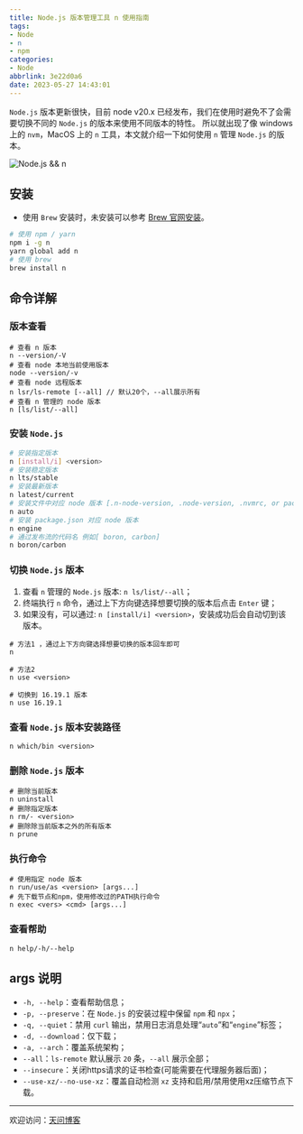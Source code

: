 ```yaml
---
title: Node.js 版本管理工具 n 使用指南
tags:
- Node
- n
- npm
categories:
- Node
abbrlink: 3e22d0a6
date: 2023-05-27 14:43:01
---
```


`Node.js` 版本更新很快，目前 node v20.x 已经发布，我们在使用时避免不了会需要切换不同的 `Node.js` 的版本来使用不同版本的特性。
所以就出现了像 windows 上的 `nvm`，MacOS 上的 `n` 工具，本文就介绍一下如何使用 `n` 管理 `Node.js` 的版本。

![Node.js && n](https://tiven.cn/static/img/img-node-04-FOBe39xxFBNmtWxhETk5u.jpg)

<!-- more -->

## 安装

- 使用 `Brew` 安装时，未安装可以参考 [Brew 官网安装](https://brew.sh/ "https://brew.sh/")。

```sh
# 使用 npm / yarn
npm i -g n
yarn global add n
# 使用 brew
brew install n
```

## 命令详解

### 版本查看

```shell
# 查看 n 版本
n --version/-V
# 查看 node 本地当前使用版本
node --version/-v
# 查看 node 远程版本
n lsr/ls-remote [--all] // 默认20个，--all展示所有
# 查看 n 管理的 node 版本
n [ls/list/--all]
```

### 安装 `Node.js`

```sh
# 安装指定版本
n [install/i] <version>
# 安装稳定版本
n lts/stable
# 安装最新版本
n latest/current
# 安装文件中对应 node 版本 [.n-node-version, .node-version, .nvmrc, or package.json]
n auto
# 安装 package.json 对应 node 版本
n engine
# 通过发布流的代码名 例如[ boron, carbon]
n boron/carbon
```

### 切换 `Node.js` 版本

1.  查看 `n` 管理的 `Node.js` 版本: `n ls/list/--all`；
2.  终端执行 `n` 命令，通过上下方向键选择想要切换的版本后点击 `Enter` 键；
3.  如果没有，可以通过: `n [install/i] <version>`，安装成功后会自动切到该版本。

```shell
# 方法1 ，通过上下方向键选择想要切换的版本回车即可
n 

# 方法2
n use <version>

# 切换到 16.19.1 版本
n use 16.19.1
```

### 查看 `Node.js` 版本安装路径

```shell
n which/bin <version>
```

### 删除 `Node.js` 版本

```shell
# 删除当前版本
n uninstall
# 删除指定版本
n rm/- <version>
# 删除除当前版本之外的所有版本
n prune
```

### 执行命令

```shell
# 使用指定 node 版本
n run/use/as <version> [args...]
# 先下载节点和npm，使用修改过的PATH执行命令
n exec <vers> <cmd> [args...]
```

### 查看帮助

```shell
n help/-h/--help
```

## args 说明

- `-h, --help`：查看帮助信息；
- `-p, --preserve`：在 `Node.js` 的安装过程中保留 `npm` 和 `npx`；
- `-q, --quiet`：禁用 `curl` 输出，禁用日志消息处理“`auto`”和“`engine`”标签；
- `-d, --download`：仅下载；
- `-a, --arch`：覆盖系统架构；
- `--all`：`ls-remote` 默认展示 `20` 条，`--all` 展示全部；
- `--insecure`：关闭https请求的证书检查\(可能需要在代理服务器后面\)；
- `--use-xz/--no-use-xz`：覆盖自动检测 `xz` 支持和启用/禁用使用xz压缩节点下载。


---

欢迎访问：[天问博客](https://tiven.cn/p/3e22d0a6/ "天问博客-专注于大前端技术")

